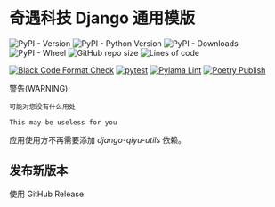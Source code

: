 # 奇遇科技 Django 通用模版

![PyPI - Version](https://img.shields.io/pypi/v/dj-qiyu-tpl)
![PyPI - Python Version](https://img.shields.io/pypi/pyversions/dj-qiyu-tpl)
![PyPI - Downloads](https://img.shields.io/pypi/dm/dj-qiyu-tpl)
![PyPI - Wheel](https://img.shields.io/pypi/wheel/dj-qiyu-tpl)
![GitHub repo size](https://img.shields.io/github/repo-size/qiyutechdev/dj-qiyu-tpl)
![Lines of code](https://img.shields.io/tokei/lines/github/qiyutechdev/dj-qiyu-tpl)

[![Black Code Format Check](https://github.com/QiYuTechDev/dj-qiyu-tpl/actions/workflows/black-format.yml/badge.svg)](https://github.com/QiYuTechDev/dj-qiyu-tpl/actions/workflows/black-format.yml)
[![pytest](https://github.com/QiYuTechDev/dj-qiyu-tpl/actions/workflows/pytest.yml/badge.svg)](https://github.com/QiYuTechDev/dj-qiyu-tpl/actions/workflows/pytest.yml)
[![Pylama Lint](https://github.com/QiYuTechDev/dj-qiyu-tpl/actions/workflows/pylama-lint.yml/badge.svg)](https://github.com/QiYuTechDev/dj-qiyu-tpl/actions/workflows/pylama-lint.yml)
[![Poetry Publish](https://github.com/QiYuTechDev/dj-qiyu-tpl/actions/workflows/poetry_pypi.yml/badge.svg)](https://github.com/QiYuTechDev/dj-qiyu-tpl/actions/workflows/poetry_pypi.yml)

警告(WARNING):

    可能对您没有什么用处

    This may be useless for you

应用使用方不再需要添加 *django-qiyu-utils* 依赖。

## 发布新版本

使用 GitHub Release
